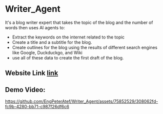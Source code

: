 # Writer_Agent

It's a blog writer expert that takes the topic of the blog and the number of words then uses AI agents to:

* Extract the keywords on the internet related to the topic
* Create a title and a subtitle for the blog.
* Create outlines for the blog using the results of different search engines like Google, Duckduckgo, and Wiki
* use all of these data to create the first draft of the blog.

## Website Link [link](https://writeragent.streamlit.app/ "go to webstie")
## Demo Video:

https://github.com/EngPeterAtef/Writer_Agent/assets/75852529/308062fd-fc9b-4280-bb71-c987f26df6c6





